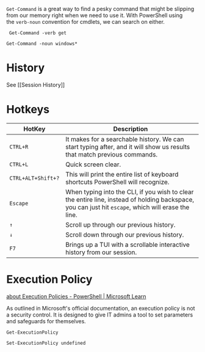 `Get-Command` is a great way to find a pesky command that might be slipping from our memory right when we need to use it. With PowerShell using the `verb-noun` convention for cmdlets, we can search on either.

```powershell-session
 Get-Command -verb get
```

```powershell-session
Get-Command -noun windows*  
```

# History 

See [[Session History]]

# Hotkeys

| **HotKey**         | **Description**                                                                                                                                     |
| ------------------ | --------------------------------------------------------------------------------------------------------------------------------------------------- |
| `CTRL+R`           | It makes for a searchable history. We can start typing after, and it will show us results that match previous commands.                             |
| `CTRL+L`           | Quick screen clear.                                                                                                                                 |
| `CTRL+ALT+Shift+?` | This will print the entire list of keyboard shortcuts PowerShell will recognize.                                                                    |
| `Escape`           | When typing into the CLI, if you wish to clear the entire line, instead of holding backspace, you can just hit `escape`, which will erase the line. |
| `↑`                | Scroll up through our previous history.                                                                                                             |
| `↓`                | Scroll down through our previous history.                                                                                                           |
| `F7`               | Brings up a TUI with a scrollable interactive history from our session.                                                                             |

# Execution Policy

[about Execution Policies - PowerShell | Microsoft Learn](https://docs.microsoft.com/en-us/powershell/module/microsoft.powershell.core/about/about_execution_policies?view=powershell-7.2)

As outlined in Microsoft's official documentation, an execution policy is not a security control. It is designed to give IT admins a tool to set parameters and safeguards for themselves.

```powershell-session
Get-ExecutionPolicy 
```

```powershell-session
Set-ExecutionPolicy undefined 
```